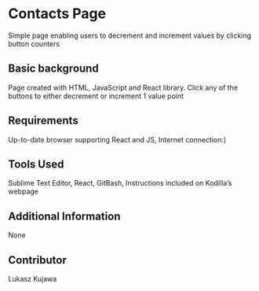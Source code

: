 Contacts Page
====================

Simple page enabling users to decrement and increment values by clicking button counters

Basic background
---------------------
Page created with HTML, JavaScript and React library. Click any of the buttons to either decrement or increment 1 value point

Requirements
---------------------
Up-to-date browser supporting React and JS, Internet connection:)

Tools Used
---------------------
Sublime Text Editor, React, GitBash, Instructions included on Kodilla’s webpage 

Additional Information
---------------------
None 

Contributor
---------------------
Lukasz Kujawa